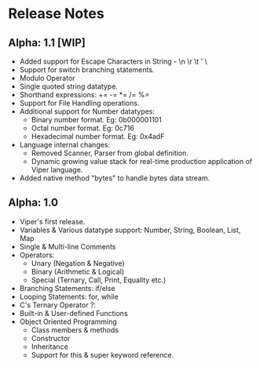 # Release Notes <!-- {docsify-ignore-all} -->

## Alpha: 1.1 [WIP]

- Added support for Escape Characters in String - \n \r \t \' \\
- Support for switch branching statements.
- Modulo Operator
- Single quoted string datatype.
- Shorthand expressions: += -= *= /= %=
- Support for File Handling operations.
- Additional support for Number datatypes:
    - Binary number format. Eg: 0b000001101
    - Octal number format. Eg: 0c716
    - Hexadecimal number format. Eg: 0x4adF
- Language internal changes:
    - Removed Scanner, Parser from global definition.
    - Dynamic growing value stack for real-time production application of Viper language.
- Added native method "bytes" to handle bytes data stream. 

## Alpha: 1.0

- Viper's first release.
- Variables & Various datatype support: Number, String, Boolean, List, Map
- Single & Multi-line Comments
- Operators:
    - Unary (Negation & Negative)
    - Binary (Arithmetic & Logical)
    - Special (Ternary, Call, Print, Equality etc.)
- Branching Statements: if/else
- Looping Statements: for, while
- C's Ternary Operator ?:
- Built-in & User-defined Functions
- Object Oriented Programming
    - Class members & methods
    - Constructor
    - Inheritance
    - Support for this & super keyword reference.